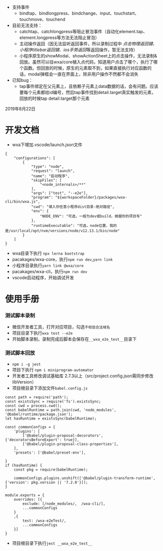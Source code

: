 * 支持事件
	* bindtap、bindlongpress、bindchange、input、touchstart、touchmove、touchend
* 目前无法支持：
    * catchtap、catchlongpress等阻止冒泡事件（自动化element.tap、element.longpress等方法无法阻止冒泡）
	* 主动操作返回（因无法监听返回事件，所以录制过程中 *点击物理返回键*、*小程序titlebar返回键*、*ios手势返回*等返回操作，暂无法支持）
    * 小程序原生的showModal、showActionSheet上的点击操作，无法录制&回放。虽然可以往wxa/core植入点代码，知道用户点击了哪个，执行了哪个函数。但回放的时候，原生的元素取不到，如果直接执行对应函数的话，modal弹框会一直在界面上，除非用户操作不然都不会消失
* 已知bug：
    * tap事件绑定在父元素上，且依赖子元素上data数据的话，会有问题。应该要每个元素都给id编号，然后tap事件找到detail.target真实触发的元素，回放的时候tap detail.target那个元素


2019年8月22日

# 开发文档
* wxa下增加.vscode/launch.json文件
```
{
    "configurations": [
        {
            "type": "node",
            "request": "launch",
            "name": "启动程序",
            "skipFiles": [
                "<node_internals>/**"
            ],
            "args": ["test", "--e2e"],
            "program": "${workspaceFolder}/packages/wxa-cli/bin/wxa.js",
            "cwd": "填入你任意小程序dist目录-绝对路径",
            "env": {
                "NODE_ENV": "可选，一般为dev或build，根据你的项目写"
            },
            "runtimeExecutable": "可选，node位置，我的是/usr/local/opt/nvm/versions/node/v12.13.1/bin/node"
        }
    ]
}
```
* wxa目录下执行 `npx lerna bootstrap`
* pacakages/wxa-core，执行`npm run dev`,`yarn link`
* 小程序目录执行`yarn link @wxa/core`
* pacakages/wxa-cli，执行`npm run dev`
* vscode启动程序，开始调试开发

# 使用手册

### 测试脚本录制
* 微信开发者工具，打开对应项目，勾选`不校验合法域名`
* 项目目录下执行`wxa test --e2e`
* 开始脚本录制，录制完成后脚本会保存在`__wxa_e2e_test__`目录下

### 测试脚本回放
* `npm i -g jest`
* 项目下执行 `npm i miniprogram-automator`
* 开发者工具修改调试基础库 2.7.3以上（src/project.config.json需同步修改libVersion）
* 项目根目录下添加文件`babel.config.js`
```
const path = require('path');
const existsSync = require('fs').existsSync;
const cwd = process.cwd();
const babelRuntime = path.join(cwd, 'node_modules', '@babel/runtime/package.json');
let hasRuntime = existsSync(babelRuntime);

const commonConfigs = {
    'plugins': [
        ['@babel/plugin-proposal-decorators', {'decoratorsBeforeExport': true}],
        ['@babel/plugin-proposal-class-properties'],
    ],
    'presets': ['@babel/preset-env'],

}
if (hasRuntime) {
    const pkg = require(babelRuntime);

    commonConfigs.plugins.unshift(['@babel/plugin-transform-runtime', {'version': pkg.version || '7.2.0'}]);
}

module.exports = {
    overrides: [{
        exclude: [/node_modules/,  /wxa-cli/],
        ...commonConfigs
    }
    ,{
        test: /wxa-e2eTest/,
        ...commonConfigs
    }]
}
```
* 项目根目录下执行`jest __wxa_e2e_test__`
